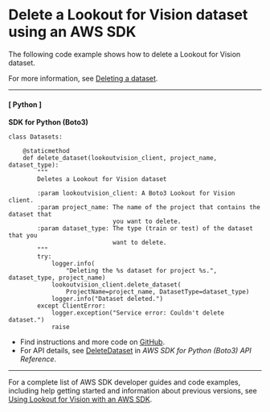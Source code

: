# Delete a Lookout for Vision dataset using an AWS SDK<a name="example_lookoutvision_DeleteDataset_section"></a>

The following code example shows how to delete a Lookout for Vision dataset\.

For more information, see [Deleting a dataset](https://docs.aws.amazon.com/lookout-for-vision/latest/developer-guide/delete-dataset.html)\.

------
#### [ Python ]

**SDK for Python \(Boto3\)**  
  

```
class Datasets:

    @staticmethod
    def delete_dataset(lookoutvision_client, project_name, dataset_type):
        """
        Deletes a Lookout for Vision dataset

        :param lookoutvision_client: A Boto3 Lookout for Vision client.
        :param project_name: The name of the project that contains the dataset that
                             you want to delete.
        :param dataset_type: The type (train or test) of the dataset that you
                             want to delete.
        """
        try:
            logger.info(
                "Deleting the %s dataset for project %s.", dataset_type, project_name)
            lookoutvision_client.delete_dataset(
                ProjectName=project_name, DatasetType=dataset_type)
            logger.info("Dataset deleted.")
        except ClientError:
            logger.exception("Service error: Couldn't delete dataset.")
            raise
```
+  Find instructions and more code on [GitHub](https://github.com/awsdocs/aws-doc-sdk-examples/tree/main/python/example_code/lookoutvision#code-examples)\. 
+  For API details, see [DeleteDataset](https://docs.aws.amazon.com/goto/boto3/lookoutvision-2020-11-20/DeleteDataset) in *AWS SDK for Python \(Boto3\) API Reference*\. 

------

For a complete list of AWS SDK developer guides and code examples, including help getting started and information about previous versions, see [Using Lookout for Vision with an AWS SDK](getting-started-sdk.md#sdk-general-information-section)\.